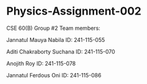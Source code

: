# Physics-Assignment-002
CSE 60(B)
Group #2
Team members:

Jannatul Mauya Nabila 
ID: 241-115-055

Aditi Chakraborty Suchana
ID: 241-115-070

Anojith Roy
ID: 241-115-078

Jannatul Ferdous Oni 
ID: 241-115-086